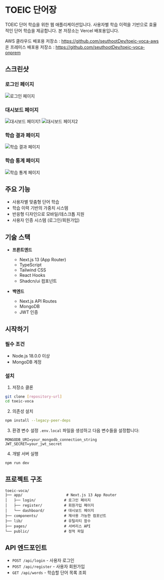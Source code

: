 # TOEIC 단어장

TOEIC 단어 학습을 위한 웹 애플리케이션입니다. 사용자별 학습 이력을 기반으로 효율적인 단어 학습을 제공합니다.
본 저장소는 Vercel 배포용입니다.

AWS 클라우드 배포용 저장소 : https://github.com/seuthootDev/toeic-voca-aws
온 프레미스 배포용 저장소 : https://github.com/seuthootDev/toeic-voca-onprem

## 스크린샷

### 로그인 페이지
![로그인 페이지](screenshots/1.png)

### 대시보드 페이지
![대시보드 페이지1](screenshots/2.png)
![대시보드 페이지2](screenshots/3.png)

### 학습 결과 페이지
![학습 결과 페이지](screenshots/4.png)

### 학습 통계 페이지
![학습 통계 페이지](screenshots/5.png)

## 주요 기능

- 사용자별 맞춤형 단어 학습
- 학습 이력 기반의 가중치 시스템
- 반응형 디자인으로 모바일/데스크톱 지원
- 사용자 인증 시스템 (로그인/회원가입)

## 기술 스택

- **프론트엔드**
  - Next.js 13 (App Router)
  - TypeScript
  - Tailwind CSS
  - React Hooks
  - Shadcn/ui 컴포넌트

- **백엔드**
  - Next.js API Routes
  - MongoDB
  - JWT 인증

## 시작하기

### 필수 조건

- Node.js 18.0.0 이상
- MongoDB 계정

### 설치

1. 저장소 클론
```bash
git clone [repository-url]
cd toeic-voca
```

2. 의존성 설치
```bash
npm install --legacy-peer-deps
```

3. 환경 변수 설정
`.env.local` 파일을 생성하고 다음 변수들을 설정합니다:
```
MONGODB_URI=your_mongodb_connection_string
JWT_SECRET=your_jwt_secret
```

4. 개발 서버 실행
```bash
npm run dev
```

## 프로젝트 구조

```
toeic-voca/
├── app/                    # Next.js 13 App Router
│   ├── login/             # 로그인 페이지
│   ├── register/          # 회원가입 페이지
│   └── dashboard/         # 대시보드 페이지
├── components/            # 재사용 가능한 컴포넌트
├── lib/                   # 유틸리티 함수
├── pages/                 # 서버리스 API
└── public/                # 정적 파일
```

## API 엔드포인트

- `POST /api/login` - 사용자 로그인
- `POST /api/register` - 사용자 회원가입
- `GET /api/words` - 학습할 단어 목록 조회